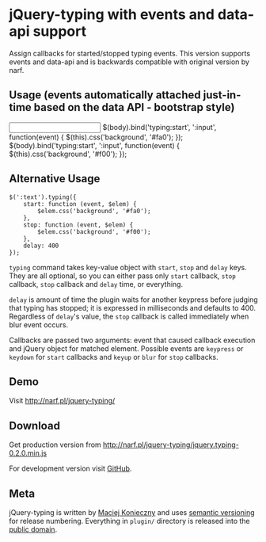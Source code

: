 jQuery-typing with events and data-api support
=============

Assign callbacks for started/stopped typing events. This version supports events and data-api and is backwards compatible with original version by narf.


Usage (events automatically attached just-in-time based on the data API - bootstrap style)
-----

  <input data-provide="typing" data-typing-delay="400" />
  $(body).bind('typing:start', ':input', function(event) { $(this).css('background', '#fa0'); });
  $(body).bind('typing:start', ':input', function(event) { $(this).css('background', '#f00'); });

Alternative Usage 
-----

    $(':text').typing({
        start: function (event, $elem) {
            $elem.css('background', '#fa0');
        },
        stop: function (event, $elem) {
            $elem.css('background', '#f00');
        },
        delay: 400
    });


`typing` command takes key-value object with `start`, `stop` and
`delay` keys. They are all optional, so you can either pass only
`start` callback, `stop` callback, `stop` callback and `delay` time,
or everything.

`delay` is amount of time the plugin waits for another keypress before
judging that typing has stopped; it is expressed in milliseconds and
defaults to 400. Regardless of `delay`'s value, the `stop` callback is
called immediately when blur event occurs.

Callbacks are passed two arguments: event that caused callback execution
and jQuery object for matched element. Possible events are `keypress`
or `keydown` for `start` callbacks and `keyup` or `blur` for `stop`
callbacks.


Demo
----

Visit <http://narf.pl/jquery-typing/>


Download
--------

Get production version from
<http://narf.pl/jquery-typing/jquery.typing-0.2.0.min.js>

For development version visit [GitHub][].

  [GitHub]: http://github.com/narfdotpl/jquery-typing


Meta
----

jQuery-typing is written by [Maciej Konieczny][] and uses
[semantic versioning][] for release numbering.  Everything in `plugin/`
directory is released into the [public domain][].

  [Maciej Konieczny]: http://narf.pl/
  [semantic versioning]: http://semver.org/
  [public domain]: http://unlicense.org/
